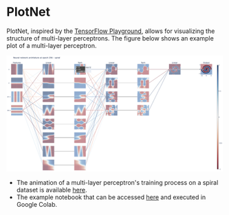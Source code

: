 # PlotNet

PlotNet, inspired by the [TensorFlow Playground](https://playground.tensorflow.org/), allows for visualizing the structure of multi-layer perceptrons. The figure below shows an example plot of a multi-layer perceptron.

![sample](docs/sample.png)

- The animation of a multi-layer perceptron's training process on a spiral dataset is available [here](https://www.dropbox.com/s/rcqvnbi2thicmd8/Neural%20network%20architeture%20animation%20-%20spiral.html?dl=0).
- The example notebook that can be accessed [here](https://colab.research.google.com/drive/1llqNm1V5Z1GrqCLTmdsMk3ZKgdvcpcWD?usp=sharing) and executed in Google Colab.
